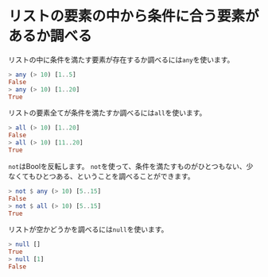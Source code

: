 リストの要素の中から条件に合う要素があるか調べる
================================================

リストの中に条件を満たす要素が存在するか調べるには`any`を使います。

```haskell
> any (> 10) [1..5]
False
> any (> 10) [1..20]
True
```

リストの要素全てが条件を満たすか調べるには`all`を使います。

```haskell
> all (> 10) [1..20]
False
> all (> 10) [11..20]
True
```

`not`はBoolを反転します。
`not`を使って、条件を満たすものがひとつもない、少なくてもひとつある、ということを調べることができます。

```haskell
> not $ any (> 10) [5..15]
False
> not $ all (> 10) [5..15]
True
```

リストが空かどうかを調べるには`null`を使います。

```haskell
> null []
True
> null [1]
False
```
